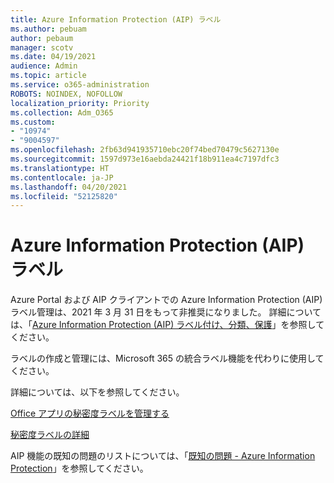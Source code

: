 ```yaml
---
title: Azure Information Protection (AIP) ラベル
ms.author: pebuam
author: pebaum
manager: scotv
ms.date: 04/19/2021
audience: Admin
ms.topic: article
ms.service: o365-administration
ROBOTS: NOINDEX, NOFOLLOW
localization_priority: Priority
ms.collection: Adm_O365
ms.custom:
- "10974"
- "9004597"
ms.openlocfilehash: 2fb63d941935710ebc20f74bed70479c5627130e
ms.sourcegitcommit: 1597d973e16aebda24421f18b911ea4c7197dfc3
ms.translationtype: HT
ms.contentlocale: ja-JP
ms.lasthandoff: 04/20/2021
ms.locfileid: "52125820"
---
```

# <a name="azure-information-protection-aip-labels"></a>Azure Information Protection (AIP) ラベル

Azure Portal および AIP クライアントでの Azure Information Protection (AIP) ラベル管理は、2021 年 3 月 31 日をもって非推奨になりました。 詳細については、「[Azure Information Protection (AIP) ラベル付け、分類、保護](https://docs.microsoft.com/azure/information-protection/aip-classification-and-protection)」を参照してください。

ラベルの作成と管理には、Microsoft 365 の統合ラベル機能を代わりに使用してください。 

詳細については、以下を参照してください。

[Office アプリの秘密度ラベルを管理する](https://docs.microsoft.com/microsoft-365/compliance/sensitivity-labels-office-apps)

[秘密度ラベルの詳細](https://docs.microsoft.com/microsoft-365/compliance/sensitivity-labels)

AIP 機能の既知の問題のリストについては、「[既知の問題 - Azure Information Protection](https://docs.microsoft.com/azure/information-protection/known-issues)」を参照してください。